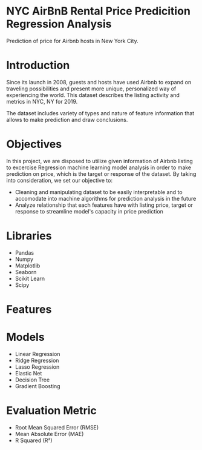 # NYC AirBnB Rental Price Predicition Regression Analysis
Prediction of price for Airbnb hosts in New York City. 
# Introduction

Since its launch in 2008, guests and hosts have used Airbnb to expand on traveling possibilities and present more unique, personalized way of experiencing the world. This dataset describes the listing activity and metrics in NYC, NY for 2019.

The dataset includes variety of types and nature of feature information that allows to make prediction and draw conclusions.

# Objectives 

In this project, we are disposed to utilize given information of Airbnb listing to excercise Regression machine learning model analysis in order to make prediction on price, which is the target or response of the dataset. By taking into consideration, we set our objective to:

- Cleaning and manipulating dataset to be easily interpretable and to accomodate into machine algorithms for prediction analysis in the future
- Analyze relationship that each features have with listing price, target or response to streamline model's capacity in price prediction 


# Libraries
- Pandas
- Numpy
- Matplotlib
- Seaborn
- Scikit Learn
- Scipy 

# Features 

# Models 
- Linear Regression
- Ridge Regression
- Lasso Regression
- Elastic Net
- Decision Tree
- Gradient Boosting

# Evaluation Metric
- Root Mean Squared Error (RMSE)
- Mean Absolute Error (MAE)
- R Squared (R²)
